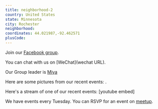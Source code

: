 ```yaml
---
title: neighborhood-2
country: United States
state: Minnesota
city: Rochester
neighborhood: 
coordinates: 44.021987,-92.462571
plusCode:
---
```

Join our [Facebook group](https://www.facebook.com/groups/free.code.camp.pescara).

You can chat with us on [WeChat](wechat URL).

Our Group leader is [Miya](freecodecamp.org/miya)

Here are some pictures from our recent events:
![]().

Here's a stream of one of our recent events:
[youtube embed]

We have events every Tuesday. You can RSVP for an event on [meetup](meetupurl).
